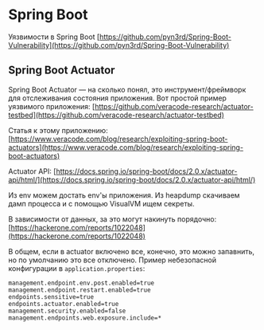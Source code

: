 # Spring Boot

Уязвимости в Spring Boot [https://github.com/pyn3rd/Spring-Boot-Vulnerability](https://github.com/pyn3rd/Spring-Boot-Vulnerability)

## Spring Boot Actuator

Spring Boot Actuator — на сколько понял, это инструмент/фреймворк для отслеживания состояния приложения. Вот простой  пример уязвимого приложения: [https://github.com/veracode-research/actuator-testbed](https://github.com/veracode-research/actuator-testbed)

Статья к этому приложению: [https://www.veracode.com/blog/research/exploiting-spring-boot-actuators](https://www.veracode.com/blog/research/exploiting-spring-boot-actuators)

Actuator API: [https://docs.spring.io/spring-boot/docs/2.0.x/actuator-api/html/](https://docs.spring.io/spring-boot/docs/2.0.x/actuator-api/html/)

Из env можем достать env'ы приложения. Из heapdump скачиваем дамп процесса и с помощью VisualVM ищем секреты.

В зависимости от данных, за это могут накинуть порядочно: [https://hackerone.com/reports/1022048](https://hackerone.com/reports/1022048)

В общем, если в actuator включено все, конечно, это можно запавнить, но по умолчанию это все отключено. Пример небезопасной конфигурации в `application.properties`:

```
management.endpoint.env.post.enabled=true
management.endpoint.restart.enabled=true
endpoints.sensitive=true
endpoints.actuator.enabled=true
management.security.enabled=false 
management.endpoints.web.exposure.include=*
```
